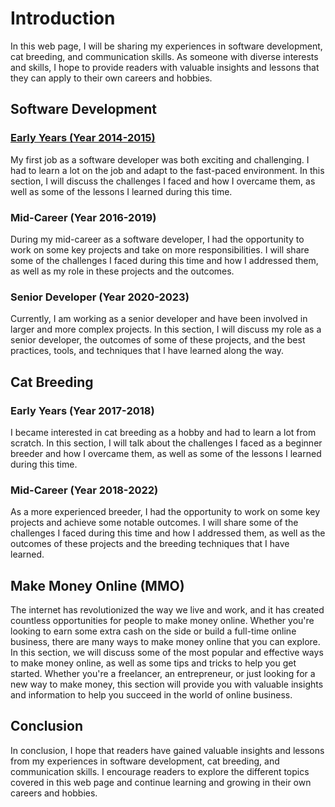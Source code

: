 # Introduction

In this web page, I will be sharing my experiences in software development, cat breeding, and communication skills. As someone with diverse interests and skills, I hope to provide readers with valuable insights and lessons that they can apply to their own careers and hobbies.

## Software Development

### [Early Years (Year 2014-2015)](software-dev/begin.md)

My first job as a software developer was both exciting and challenging. I had to learn a lot on the job and adapt to the fast-paced environment. In this section, I will discuss the challenges I faced and how I overcame them, as well as some of the lessons I learned during this time.

### Mid-Career (Year 2016-2019)

During my mid-career as a software developer, I had the opportunity to work on some key projects and take on more responsibilities. I will share some of the challenges I faced during this time and how I addressed them, as well as my role in these projects and the outcomes.

### Senior Developer (Year 2020-2023)

Currently, I am working as a senior developer and have been involved in larger and more complex projects. In this section, I will discuss my role as a senior developer, the outcomes of some of these projects, and the best practices, tools, and techniques that I have learned along the way.

## Cat Breeding

### Early Years (Year 2017-2018)

I became interested in cat breeding as a hobby and had to learn a lot from scratch. In this section, I will talk about the challenges I faced as a beginner breeder and how I overcame them, as well as some of the lessons I learned during this time.

### Mid-Career (Year 2018-2022)

As a more experienced breeder, I had the opportunity to work on some key projects and achieve some notable outcomes. I will share some of the challenges I faced during this time and how I addressed them, as well as the outcomes of these projects and the breeding techniques that I have learned.

## Make Money Online (MMO)

The internet has revolutionized the way we live and work, and it has created countless opportunities for people to make money online. Whether you're looking to earn some extra cash on the side or build a full-time online business, there are many ways to make money online that you can explore. In this section, we will discuss some of the most popular and effective ways to make money online, as well as some tips and tricks to help you get started. Whether you're a freelancer, an entrepreneur, or just looking for a new way to make money, this section will provide you with valuable insights and information to help you succeed in the world of online business.

## Conclusion

In conclusion, I hope that readers have gained valuable insights and lessons from my experiences in software development, cat breeding, and communication skills. I encourage readers to explore the different topics covered in this web page and continue learning and growing in their own careers and hobbies.
